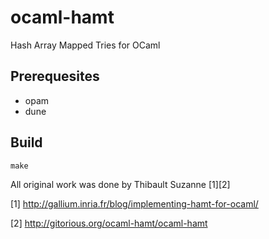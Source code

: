 ocaml-hamt
==========

Hash Array Mapped Tries for OCaml

## Prerequesites

* opam
* dune

## Build

```
make
```

All original work was done by Thibault Suzanne [1][2]

[1] http://gallium.inria.fr/blog/implementing-hamt-for-ocaml/

[2] http://gitorious.org/ocaml-hamt/ocaml-hamt
